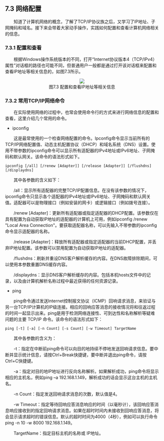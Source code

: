 ## 7.3  网络配置
 

&emsp;&emsp;知道了计算机网络的概念，了解了TCP/IP协议族之后，又学习了IP地址、子网掩码和域名。接下来会带着大家动手操作，实践如何配置和查看计算机网络相关的信息。

### 7.3.1  配置和查看  

&emsp;&emsp;根据Windows操作系统版本的不同，打开“Internet协议版本4（TCP/IPv4）属性”对话框的路径也可能不同，但普通用户一般都是通过打开该对话框来配置和查看IP地址等相关信息的，如图7.3所示。






<center><img src="https://labfile.oss.aliyuncs.com/library/textbook-java2/img/d7z/tu7.3.png" /></center>  
<center>图7.3  配置和查看IP地址等相关信息</center>  



### 7.3.2  常用TCP/IP网络命令  

&emsp;&emsp;在实际使用网络的过程中，也常会使用命令行的方式来进行网络信息的配置和查看，这里介绍几个常用的命令。

- ipconfig

&emsp;&emsp;这是最常使用的一个检查网络配置的命令。Ipconfig命令显示当前所有的TCP/IP网络配置值、动态主机配置协议（DHCP）和域名系统（DNS）设置。使用不带参数的ipconfig命令可以显示所有适配器的IPv4地址或IPv6地址、子网掩码和默认网关。该命令的语法形式如下。


```
ipconfig [/all] [/renew [Adapter]] [/release [Adapter]] [/flushdns] [/displaydns] 
```


&emsp;&emsp;其中各参数的含义如下：

&emsp;&emsp;/all：显示所有适配器的完整TCP/IP配置信息。在没有该参数的情况下，ipconfig命令只显示各个适配器的IPv4地址或IPv6地址、子网掩码和默认网关值。适配器可以是物理接口（例如安装的网卡）或逻辑接口（例如拨号连接）。 

&emsp;&emsp;/renew [Adapter]：更新所有适配器或指定适配器的DHCP配置。该参数仅在具有配置为自动获取IP地址的适配器的计算机上可用，例如ipconfig /renew "Local Area Connection"。要获取适配器名称，可以先输入不带参数的ipconfig命令显示适配器的名称。

&emsp;&emsp;/release [Adapter]：释放所有适配器或指定适配器的当前DHCP配置，并丢弃IP地址配置。该参数可以禁用配置为自动获取IP地址的适配器。

&emsp;&emsp;/flushdns：刷新并重设DNS客户解析缓存的内容。在DNS故障排除期间，可以使用本参数重置DNS缓存内容。

&emsp;&emsp;/displaydns：显示DNS客户解析缓存的内容。包括本机hosts文件中的记录，以及由计算机解析名称过程中最近获得的任何资源记录。

- ping

&emsp;&emsp;ping命令通过发送Internet控制报文协议（ICMP）回响请求消息，来验证与另一台TCP/IP计算机的IP级连接。相应的回响应答消息的接收情况将和往返过程的时间一起显示出来。ping是用于检测网络连接性、可到达性和名称解析等疑难问题的主要 TCP/IP 命令。该命令的语法形式如下：


```
ping [-t] [-a] [-n Count] [-s Count] [-w Timeout] TargetName
```


&emsp;&emsp;其中各参数的含义为：

&emsp;&emsp;-t：指定在中断前ping命令可以向目的地持续不停地发送回响请求信息。要中断并显示统计信息，请按Ctrl+Break快捷键，要中断并退出ping命令，请按Ctrl+C快捷键。

&emsp;&emsp;-a：指定对目的地IP地址进行反向名称解析。如果解析成功，ping命令将显示相应的主机名，例如ping –a 192.168.1.149，解析成功的话会显示这台主机的主机名。

&emsp;&emsp;-n Count：指定发送回响请求消息的次数，默认值是4。

&emsp;&emsp;-w Timeout：指定等待回响应答消息响应的时间（以毫秒计），该回响应答消息响应接收到的指定回响请求消息。如果在超时时间内未接收到回响应答消息，将会显示请求超时的错误信息。默认的超时时间为4000（4秒），例如可以执行命令ping -n 10 -w 8000 192.168.1.149。

&emsp;&emsp;TargetName：指定目标主机的名称或 IP地址。



